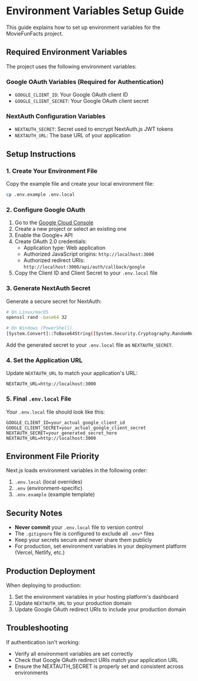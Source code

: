 # Environment Variables Setup Guide

This guide explains how to set up environment variables for the MovieFunFacts project.

## Required Environment Variables

The project uses the following environment variables:

### Google OAuth Variables (Required for Authentication)

- `GOOGLE_CLIENT_ID`: Your Google OAuth client ID
- `GOOGLE_CLIENT_SECRET`: Your Google OAuth client secret

### NextAuth Configuration Variables

- `NEXTAUTH_SECRET`: Secret used to encrypt NextAuth.js JWT tokens
- `NEXTAUTH_URL`: The base URL of your application

## Setup Instructions

### 1. Create Your Environment File

Copy the example file and create your local environment file:

```bash
cp .env.example .env.local
```

### 2. Configure Google OAuth

1. Go to the [Google Cloud Console](https://console.cloud.google.com/)
2. Create a new project or select an existing one
3. Enable the Google+ API
4. Create OAuth 2.0 credentials:
   - Application type: Web application
   - Authorized JavaScript origins: `http://localhost:3000`
   - Authorized redirect URIs: `http://localhost:3000/api/auth/callback/google`
5. Copy the Client ID and Client Secret to your `.env.local` file

### 3. Generate NextAuth Secret

Generate a secure secret for NextAuth:

```bash
# On Linux/macOS
openssl rand -base64 32

# On Windows (PowerShell)
[System.Convert]::ToBase64String([System.Security.Cryptography.RandomNumberGenerator]::GetBytes(32))
```

Add the generated secret to your `.env.local` file as `NEXTAUTH_SECRET`.

### 4. Set the Application URL

Update `NEXTAUTH_URL` to match your application's URL:

```env
NEXTAUTH_URL=http://localhost:3000
```

### 5. Final `.env.local` File

Your `.env.local` file should look like this:

```env
GOOGLE_CLIENT_ID=your_actual_google_client_id
GOOGLE_CLIENT_SECRET=your_actual_google_client_secret
NEXTAUTH_SECRET=your_generated_secret_here
NEXTAUTH_URL=http://localhost:3000
```

## Environment File Priority

Next.js loads environment variables in the following order:

1. `.env.local` (local overrides)
2. `.env` (environment-specific)
3. `.env.example` (example template)

## Security Notes

- **Never commit** your `.env.local` file to version control
- The `.gitignore` file is configured to exclude all `.env*` files
- Keep your secrets secure and never share them publicly
- For production, set environment variables in your deployment platform (Vercel, Netlify, etc.)

## Production Deployment

When deploying to production:

1. Set the environment variables in your hosting platform's dashboard
2. Update `NEXTAUTH_URL` to your production domain
3. Update Google OAuth redirect URIs to include your production domain

## Troubleshooting

If authentication isn't working:

- Verify all environment variables are set correctly
- Check that Google OAuth redirect URIs match your application URL
- Ensure the NEXTAUTH_SECRET is properly set and consistent across environments
